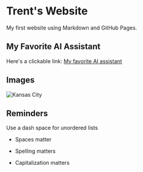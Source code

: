 # Trent's Website

My first website using Markdown and GitHub Pages.

## My Favorite AI Assistant

Here's a clickable link: [My favorite AI assistant](https://chatgpt.com/)

## Images

![Kansas City](https://assets.vogue.com/photos/5beb5d0f6bcde32d29413a88/master/w_1920,c_limit/00-story-image-kansas-city-missouri-travel-guide.jpg)

## Reminders

Use a dash space for unordered lists

* Spaces matter

* Spelling matters

* Capitalization matters
